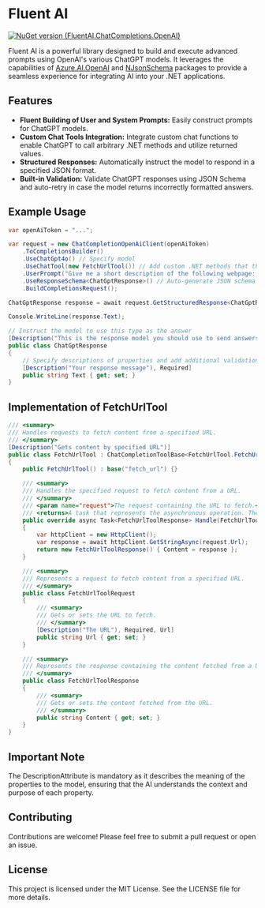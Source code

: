 # Fluent AI

[![NuGet version (FluentAI.ChatCompletions.OpenAI)](https://img.shields.io/nuget/v/FluentAI.ChatCompletions.OpenAI.svg?style=flat-square)](https://www.nuget.org/packages/FluentAI.ChatCompletions.OpenAI/)


Fluent AI is a powerful library designed to build and execute advanced prompts using OpenAI's various ChatGPT models. It leverages the capabilities of [Azure.AI.OpenAI](https://www.nuget.org/packages/Azure.AI.OpenAI) and [NJsonSchema](https://www.nuget.org/packages/NJsonSchema) packages to provide a seamless experience for integrating AI into your .NET applications.

## Features

- **Fluent Building of User and System Prompts:** Easily construct prompts for ChatGPT models.
- **Custom Chat Tools Integration:** Integrate custom chat functions to enable ChatGPT to call arbitrary .NET methods and utilize returned values.
- **Structured Responses:** Automatically instruct the model to respond in a specified JSON format.
- **Built-in Validation:** Validate ChatGPT responses using JSON Schema and auto-retry in case the model returns incorrectly formatted answers.

## Example Usage

```csharp
var openAiToken = "...";

var request = new ChatCompletionOpenAiClient(openAiToken)
    .ToCompletionsBuilder()
    .UseChatGpt4o() // Specify model
    .UseChatTool(new FetchUrlTool()) // Add custom .NET methods that the model can call
    .UserPrompt("Give me a short description of the following webpage: https://docs.bland.ai/welcome-to-bland")
    .UseResponseSchema<ChatGptResponse>() // Auto-generate JSON schema for the model and instruct it to use it
    .BuildCompletionsRequest();

ChatGptResponse response = await request.GetStructuredResponse<ChatGptResponse>(); // Get structured and validated response from ChatGPT

Console.WriteLine(response.Text);

// Instruct the model to use this type as the answer
[Description("This is the response model you should use to send answers to questions")]
public class ChatGptResponse
{
    // Specify descriptions of properties and add additional validation like Url, Phone, Email, Date, etc.
    [Description("Your response message"), Required]
    public string Text { get; set; }
}
```

## Implementation of FetchUrlTool

```csharp
/// <summary>
/// Handles requests to fetch content from a specified URL.
/// </summary>
[Description("Gets content by specified URL")]
public class FetchUrlTool : ChatCompletionToolBase<FetchUrlTool.FetchUrlToolRequest, FetchUrlTool.FetchUrlToolResponse>
{
    public FetchUrlTool() : base("fetch_url") {}

    /// <summary>
    /// Handles the specified request to fetch content from a URL.
    /// </summary>
    /// <param name="request">The request containing the URL to fetch.</param>
    /// <returns>A task that represents the asynchronous operation. The task result contains the response with the fetched content.</returns>
    public override async Task<FetchUrlToolResponse> Handle(FetchUrlToolRequest request)
    {
        var httpClient = new HttpClient();
        var response = await httpClient.GetStringAsync(request.Url);
        return new FetchUrlToolResponse() { Content = response };
    }

    /// <summary>
    /// Represents a request to fetch content from a specified URL.
    /// </summary>
    public class FetchUrlToolRequest
    {
        /// <summary>
        /// Gets or sets the URL to fetch.
        /// </summary>
        [Description("The URL"), Required, Url]
        public string Url { get; set; }
    }

    /// <summary>
    /// Represents the response containing the content fetched from a URL.
    /// </summary>
    public class FetchUrlToolResponse
    {
        /// <summary>
        /// Gets or sets the content fetched from the URL.
        /// </summary>
        public string Content { get; set; }
    }
}
```

## Important Note

The DescriptionAttribute is mandatory as it describes the meaning of the properties to the model, ensuring that the AI understands the context and purpose of each property.

## Contributing

Contributions are welcome! Please feel free to submit a pull request or open an issue.

## License

This project is licensed under the MIT License. See the LICENSE file for more details.